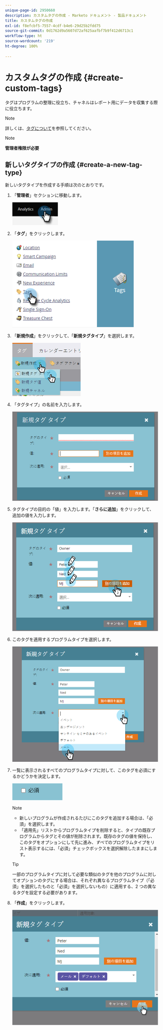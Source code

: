 ```yaml
---
unique-page-id: 2950660
description: カスタムタグの作成 - Marketo ドキュメント - 製品ドキュメント
title: カスタムタグの作成
exl-id: f8efcbf5-7557-4cdf-b4e6-29d25b2fdd75
source-git-commit: 0d1762d9a5607d72af625aafbf7b9f412d6713c1
workflow-type: ht
source-wordcount: '219'
ht-degree: 100%

---
```


# カスタムタグの作成 {#create-custom-tags}

タグはプログラムの整理に役立ち、チャネルはレポート用にデータを収集する際に役立ちます。

>[!NOTE]
>
>詳しくは、[タグについて](/help/marketo/product-docs/core-marketo-concepts/programs/working-with-programs/understanding-tags.md)を参照してください。

>[!NOTE]
>
>**管理者権限が必要**

## 新しいタグタイプの作成 {#create-a-new-tag-type}

新しいタグタイプを作成する手順は次のとおりです。

1. 「**管理者**」セクションに移動します。

   ![](assets/create-custom-tags-1.png)

1. 「**タグ**」をクリックします。

   ![](assets/create-custom-tags-2.png)

1. 「**新規作成**」をクリックして、「**新規タグタイプ**」を選択します。

   ![](assets/create-custom-tags-3.png)

1. 「タグタイプ」の名前を入力します。

   ![](assets/create-custom-tags-4.png)

1. タグタイプの目的の「値」を入力します。「**さらに追加**」をクリックして、追加の値を入力します。

   ![](assets/create-custom-tags-5.png)

1. このタグを適用するプログラムタイプを選択します。

   ![](assets/create-custom-tags-6.png)

1. 一覧に表示されるすべてのプログラムタイプに対して、このタグを必須にするかどうかを決定します。

   ![](assets/create-custom-tags-7.png)

   >[!NOTE]
   >
   >* 新しいプログラムが作成されるたびにこのタグを追加する場合は、「必須」を選択します。
   >* 「適用先」リストからプログラムタイプを削除すると、タイプの既存プログラムからタグとその値が削除されます。既存のタグの値を保持し、このタグをオプションにして先に進み、_すべて_&#x200B;のプログラムタイプをリスト表示するには、「必須」チェックボックスを選択解除したままにします。


   >[!TIP]
   >
   >一部のプログラムタイプに対して必要な類似のタグを他のプログラムに対してオプションのタグにする場合は、それぞれ異なるプログラムタイプ（「必須」を選択したものと「必須」を選択しないもの）に適用する、2 つの異なるタグを設定する必要があります。

1. 「**作成**」をクリックします。

   ![](assets/create-custom-tags-8.png)
